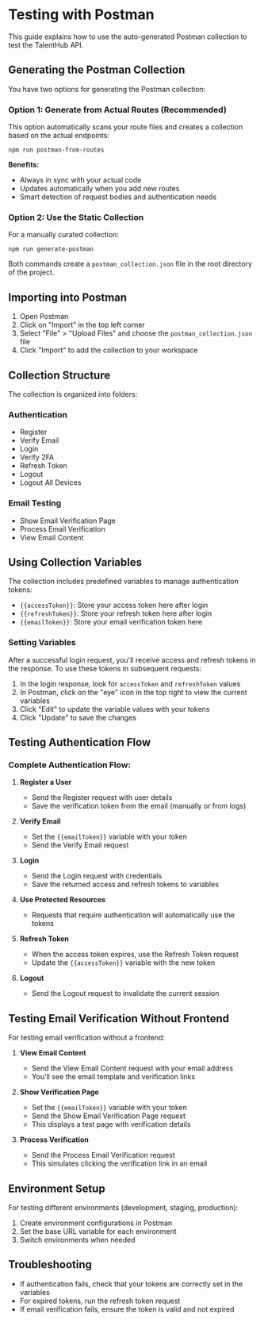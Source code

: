 # Testing with Postman

This guide explains how to use the auto-generated Postman collection to test the TalentHub API.

## Generating the Postman Collection

You have two options for generating the Postman collection:

### Option 1: Generate from Actual Routes (Recommended)

This option automatically scans your route files and creates a collection based on the actual endpoints:

```
npm run postman-from-routes
```

**Benefits:**
- Always in sync with your actual code
- Updates automatically when you add new routes
- Smart detection of request bodies and authentication needs

### Option 2: Use the Static Collection

For a manually curated collection:

```
npm run generate-postman
```

Both commands create a `postman_collection.json` file in the root directory of the project.

## Importing into Postman

1. Open Postman
2. Click on "Import" in the top left corner
3. Select "File" > "Upload Files" and choose the `postman_collection.json` file
4. Click "Import" to add the collection to your workspace

## Collection Structure

The collection is organized into folders:

### Authentication
- Register
- Verify Email
- Login
- Verify 2FA
- Refresh Token
- Logout
- Logout All Devices

### Email Testing
- Show Email Verification Page
- Process Email Verification
- View Email Content

## Using Collection Variables

The collection includes predefined variables to manage authentication tokens:

- `{{accessToken}}`: Store your access token here after login
- `{{refreshToken}}`: Store your refresh token here after login
- `{{emailToken}}`: Store your email verification token here

### Setting Variables

After a successful login request, you'll receive access and refresh tokens in the response. To use these tokens in subsequent requests:

1. In the login response, look for `accessToken` and `refreshToken` values
2. In Postman, click on the "eye" icon in the top right to view the current variables
3. Click "Edit" to update the variable values with your tokens
4. Click "Update" to save the changes

## Testing Authentication Flow

### Complete Authentication Flow:

1. **Register a User**
   - Send the Register request with user details
   - Save the verification token from the email (manually or from logs)

2. **Verify Email**
   - Set the `{{emailToken}}` variable with your token
   - Send the Verify Email request

3. **Login**
   - Send the Login request with credentials
   - Save the returned access and refresh tokens to variables

4. **Use Protected Resources**
   - Requests that require authentication will automatically use the tokens

5. **Refresh Token**
   - When the access token expires, use the Refresh Token request
   - Update the `{{accessToken}}` variable with the new token

6. **Logout**
   - Send the Logout request to invalidate the current session

## Testing Email Verification Without Frontend

For testing email verification without a frontend:

1. **View Email Content**
   - Send the View Email Content request with your email address
   - You'll see the email template and verification links

2. **Show Verification Page**
   - Set the `{{emailToken}}` variable with your token
   - Send the Show Email Verification Page request
   - This displays a test page with verification details

3. **Process Verification**
   - Send the Process Email Verification request
   - This simulates clicking the verification link in an email

## Environment Setup

For testing different environments (development, staging, production):

1. Create environment configurations in Postman
2. Set the base URL variable for each environment
3. Switch environments when needed

## Troubleshooting

- If authentication fails, check that your tokens are correctly set in the variables
- For expired tokens, run the refresh token request
- If email verification fails, ensure the token is valid and not expired